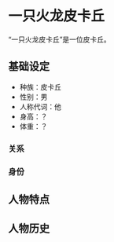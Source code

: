 # 一只火龙皮卡丘

“一只火龙皮卡丘”是一位皮卡丘。

## 基础设定

- 种族：皮卡丘
- 性别：男
- 人称代词：他
- 身高：？
- 体重：？

### 关系

### 身份

## 人物特点

## 人物历史
